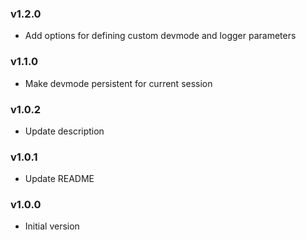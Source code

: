 ### v1.2.0
- Add options for defining custom devmode and logger parameters

### v1.1.0
- Make devmode persistent for current session

### v1.0.2
- Update description

### v1.0.1
- Update README

### v1.0.0
- Initial version